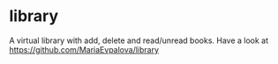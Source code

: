 # library

A virtual library with add, delete and read/unread books.
Have a look at https://github.com/MariaEvpalova/library
